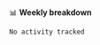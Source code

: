 📊 **Weekly breakdown**
<!--START_SECTION:waka-->

```txt
No activity tracked
```

<!--END_SECTION:waka-->
